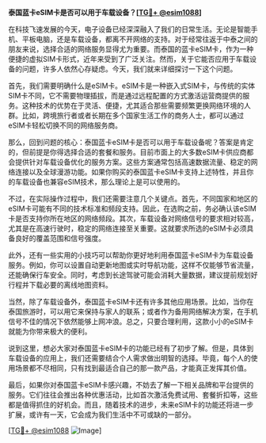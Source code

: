 **泰国蓝卡eSIM卡是否可以用于车载设备？[[TG💪+ @esim1088](https://t.me/s/esim1088)]**

在科技飞速发展的今天，电子设备已经深深融入了我们的日常生活。无论是智能手机、平板电脑，还是车载设备，都离不开网络的支持。对于经常往返于中泰之间的朋友来说，选择合适的网络服务显得尤为重要。而泰国的蓝卡eSIM卡，作为一种便捷的虚拟SIM卡形式，近年来受到了广泛关注。然而，关于它能否应用于车载设备的问题，许多人依然心存疑虑。今天，我们就来详细探讨一下这个问题。

首先，我们需要明确什么是eSIM卡。eSIM卡是一种嵌入式SIM卡，与传统的实体SIM卡不同，它不需要物理插拔，而是通过远程配置的方式激活运营商提供的服务。这种技术的优势在于灵活、便捷，尤其适合那些需要频繁更换网络环境的人群。比如，跨境旅行者或者长期在多个国家生活工作的商务人士，都可以通过eSIM卡轻松切换不同的网络服务商。

那么，回到问题的核心：泰国蓝卡eSIM卡是否可以用于车载设备呢？答案是肯定的，但前提是你得选择合适的套餐和服务。目前市面上的大多数eSIM卡供应商都会提供针对车载设备优化的服务方案。这些方案通常包括高速数据流量、稳定的网络连接以及全球漫游功能。如果你购买的泰国蓝卡eSIM卡支持上述特性，并且你的车载设备也兼容eSIM技术，那么理论上是可以使用的。

不过，在实际操作过程中，我们还需要注意几个关键点。首先，不同国家和地区的eSIM卡可能有不同的技术标准和频段支持。因此，在选购之前，务必确认该eSIM卡是否支持你所在地区的网络频段。其次，车载设备对网络信号的要求相对较高，尤其是在高速行驶时，稳定的网络连接至关重要。这就要求所选的eSIM卡必须具备良好的覆盖范围和信号强度。

此外，还有一些实用的小技巧可以帮助你更好地利用泰国蓝卡eSIM卡为车载设备服务。例如，你可以设置自动更新地图或实时导航功能，这样不仅能够节省流量，还能确保行车安全。同时，考虑到长途驾驶可能会消耗大量数据，建议提前规划好行程并下载必要的离线地图资料。

当然，除了车载设备外，泰国蓝卡eSIM卡还有许多其他应用场景。比如，当你在泰国旅游时，可以用它来保持与家人的联系；或者作为备用网络解决方案，在手机信号不佳的情况下依然能够上网冲浪。总之，只要合理利用，这款小小的eSIM卡就能为你带来极大的便利。

说到这里，想必大家对泰国蓝卡eSIM卡的功能已经有了初步了解。但是，具体到车载设备的应用上，我们还需要结合个人需求做出明智的选择。毕竟，每个人的使用场景都不尽相同，只有找到最适合自己的那一款产品，才能真正发挥其价值。

最后，如果你对泰国蓝卡eSIM卡感兴趣，不妨去了解一下相关品牌和平台提供的服务。它们往往会推出各种优惠活动，比如首次激活免费试用、套餐折扣等，这些都是值得抓住的好机会。而且，随着技术的进步，未来eSIM卡的功能还将进一步扩展，或许有一天，它会成为我们生活中不可或缺的一部分。

[[TG💪+ @esim1088](https://t.me/s/esim1088) ![Image](https://i.postimg.cc/4NQfJmqS/Snipaste-2025-05-13-00-14-12.png)]